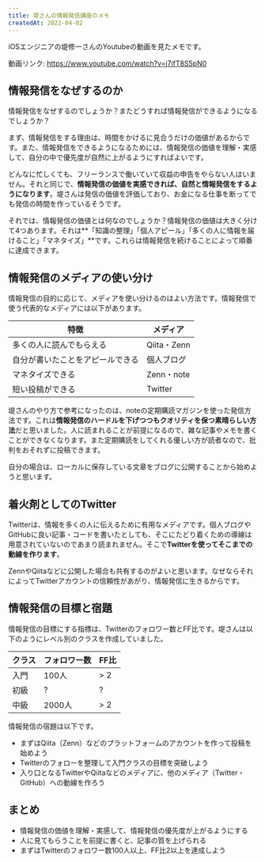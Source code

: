 ```yaml
---
title: 堤さんの情報発信講座のメモ
createdAt: 2022-04-02
---
```


iOSエンジニアの堤修一さんのYoutubeの動画を見たメモです。

動画リンク: https://www.youtube.com/watch?v=j7ifT8S5pN0

## 情報発信をなぜするのか

情報発信をなぜするのでしょうか？またどうすれば情報発信ができるようになるでしょうか？

まず、情報発信をする理由は、時間をかけるに見合うだけの価値があるからです。また、情報発信をできるようになるためには、情報発信の価値を理解・実感して、自分の中で優先度が自然に上がるようにすればよいです。

どんなに忙しくても、フリーランスで働いていて収益の申告をやらない人はいません。それと同じで、**情報発信の価値を実感できれば、自然と情報発信をするようになります**。堤さんは発信の価値を評価しており、お金になる仕事を断ってでも発信の時間を作っているそうです。

それでは、情報発信の価値とは何なのでしょうか？情報発信の価値は大きく分けて4つあります。それは**「知識の整理」「個人アピール」「多くの人に情報を届けること」「マネタイズ」**です。これらは情報発信を続けることによって順番に達成できます。

## 情報発信のメディアの使い分け

情報発信の目的に応じて、メディアを使い分けるのはよい方法です。情報発信で使う代表的なメディアには以下があります。

| 特徴                             | メディア    |
| -------------------------------- | ----------- |
| 多くの人に読んでもらえる         | Qiita・Zenn |
| 自分が書いたことをアピールできる | 個人ブログ  |
| マネタイズできる                 | Zenn・note  |
| 短い投稿ができる                 | Twitter     |

堤さんのやり方で参考になったのは、noteの定期購読マガジンを使った発信方法です。これは**情報発信のハードルを下げつつもクオリティを保つ素晴らしい方法**だと思いました。人に読まれることが前提になるので、雑な記事やメモを書くことができなくなります。また定期購読をしてくれる優しい方が読者なので、批判をおそれずに投稿できます。

自分の場合は、ローカルに保存している文章をブログに公開することから始めようと思います。

## 着火剤としてのTwitter

Twitterは、情報を多くの人に伝えるために有用なメディアです。個人ブログやGitHubに良い記事・コードを書いたとしても、そこにたどり着くための導線は用意されていないのであまり読まれません。そこで**Twitterを使ってそこまでの動線を作ります**。

ZennやQiitaなどに公開した場合も共有するのがよいと思います。なぜならそれによってTwitterアカウントの信頼性があがり、情報発信に生きるからです。

## 情報発信の目標と宿題

情報発信の目標にする指標は、Twitterのフォロワー数とFF比です。堤さんは以下のようにレベル別のクラスを作成していました。

| クラス | フォロワー数 | FF比  |
| ------ | ------------ | ----- |
| 入門   | 100人        | > 2 |
| 初級   | ?            | ?     |
| 中級   | 2000人       | > 2 |

情報発信の宿題は以下です。

- まずはQiita（Zenn）などのプラットフォームのアカウントを作って投稿を始めよう
- Twitterのフォローを整理して入門クラスの目標を突破しよう
- 入り口となるTwitterやQiitaなどのメディアに、他のメディア（Twitter・GitHub）への動線を作ろう

## まとめ

- 情報発信の価値を理解・実感して、情報発信の優先度が上がるようにする
- 人に見てもらうことを前提に書くと、記事の質を上げられる
- まずはTwitterのフォロワー数100人以上、FF比2以上を達成しよう

